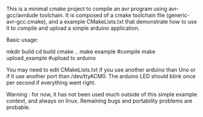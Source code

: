 This is a minimal cmake project to compile an avr program using avr-gcc/avrdude toolchain.
It is composed of a cmake toolchain file (generic-avr-gcc.cmake), and a example CMakeLists.txt that demonstrate how to use it to compile and upload a simple arduino application.

Basic usage:

mkdir build
cd build
cmake ..
make example #compile
make upload_example #upload to arduino

You may need to edit CMakeLists.txt if you use another arduino than Uno or if it use another port than /dev/ttyACM0.
The arduino LED should blink once per second if everything went right.

Warning : for now, it has not been used much outside of this simple example context, and always on linux.
Remaining bugs and portability problems are probable.

